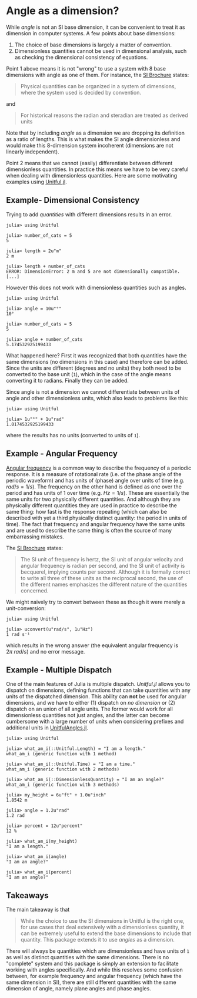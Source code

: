 # Angle as a dimension?

While *angle* is not an SI base dimension, it can be convenient to treat it as dimension in computer systems.
A few points about base dimensions:

 1. The choice of base dimensions is largely a matter of convention.
 2. Dimensionless quantities cannot be used in dimensional analysis, such as checking the dimensional consistency of equations.

Point 1 above means it is not "wrong" to use a system with 8 base dimensions with angle as one of them.
For instance, the [SI Brochure](https://www.bipm.org/en/publications/si-brochure) states:

> Physical  quantities  can  be  organized in  a  system  of  dimensions,  where  the  system  used  is   decided  by  convention.

and

> For  historical  reasons the radian and steradian are treated as derived units

Note that by including *angle* as a dimension we are dropping its definition as a ratio of
lengths.
This is what makes the SI angle dimensionless and would make this 8-dimension system
incoherent (dimensions are not linearly independent).

Point 2 means that we cannot (easily) differentiate between different dimensionless quantities.
In practice this means we have to be very careful when dealing with dimensionless quantities.
Here are some motivating examples using [Unitful.jl](https://painterqubits.github.io/Unitful.jl/).

## Example- Dimensional Consistency

Trying to add *quantities* with different dimensions results in an error.

```jldoctest
julia> using Unitful

julia> number_of_cats = 5
5

julia> length = 2u"m"
2 m

julia> length + number_of_cats
ERROR: DimensionError: 2 m and 5 are not dimensionally compatible.
[...]
```

However this does not work with dimensionless quantities such as angles.

```jldoctest; filter = r"(\\d*).(\\d{1,10})\\d+" => s"\\1.\\2"
julia> using Unitful

julia> angle = 10u"°"
10°

julia> number_of_cats = 5
5

julia> angle + number_of_cats
5.174532925199433
```

What happened here?
First it was recognized that both quantities have the same dimensions (no dimensions in this case) and therefore can be added.
Since the units are different (degrees and no units) they both need to be converted to the base unit (`1`), which in the case of the angle means converting it to radians.
Finally they can be added.

Since angle is not a dimension we cannot differentiate between units of angle and other dimensionless units, which also leads to problems like this:

```jldoctest; filter = r"(\\d*).(\\d{1,10})\\d+" => s"\\1.\\2"
julia> using Unitful

julia> 1u"°" + 1u"rad"
1.0174532925199433
```

where the results has no units (converted to units of `1`).

## Example - Angular Frequency

[Angular frequency](https://en.wikipedia.org/wiki/Angular_frequency) is a common way to describe the frequency of a periodic response.
It is a measure of rotational rate (i.e. of the phase angle of the periodic waveform) and has units of (phase) angle over units of time (e.g. $rad/s = 1/s$).
The frequency on the other hand is defined as one over the period and has units of 1 over time (e.g. $Hz = 1/s$).
These are essentially the same units for two physically different quantities.
And although they are physically different quantities they are used in practice to describe the same thing: how fast is the response repeating (which can also be described with yet a third physically distinct quantity: the period in units of time).
The fact that frequency and angular frequency have the same units and are used to describe the same thing is often the source of many embarrassing mistakes.

The [SI Brochure](https://www.bipm.org/en/publications/si-brochure) states:

> The  SI  unit  of  frequency  is  hertz,  the  SI  unit  of  angular  velocity  and  angular  frequency  is  radian  per  second,   and  the  SI  unit  of  activity  is  becquerel,  implying  counts  per  second.   Although it is formally correct to write all three of these units as the reciprocal second, the  use of the different names emphasizes the different nature of the quantities concerned.

We might naively try to convert between these as though it were merely a unit-conversion:

```jldoctest
julia> using Unitful

julia> uconvert(u"rad/s", 1u"Hz")
1 rad s⁻¹
```

which results in the wrong answer (the equivalent angular frequency is $2π~rad/s$) and no error message.

## Example - Multiple Dispatch

One of the main features of Julia is multiple dispatch.
*Unitful.jl* allows you to dispatch on dimensions, defining functions that can take quantities with any units of the dispatched dimension.
This ability can **not** be used for angular dimensions, and we have to either (1) dispatch on *no dimension* or (2) dispatch on an union of all angle units.
The former would work for all dimensionless quantities not just angles, and the latter can become cumbersome with a large number of units when considering prefixes and additional units in [UnitfulAngles.jl](https://github.com/yakir12/UnitfulAngles.jl).

```jldoctest; filter = r"(\\d*).(\\d{1,10})\\d+" => s"\\1.\\2"
julia> using Unitful

julia> what_am_i(::Unitful.Length) = "I am a length."
what_am_i (generic function with 1 method)

julia> what_am_i(::Unitful.Time) = "I am a time."
what_am_i (generic function with 2 methods)

julia> what_am_i(::DimensionlessQuantity) = "I am an angle?"
what_am_i (generic function with 3 methods)

julia> my_height = 6u"ft" + 1.0u"inch"
1.8542 m

julia> angle = 1.2u"rad"
1.2 rad

julia> percent = 12u"percent"
12 %

julia> what_am_i(my_height)
"I am a length."

julia> what_am_i(angle)
"I am an angle?"

julia> what_am_i(percent)
"I am an angle?"
```

## Takeaways

The main takeaway is that

> While the choice to use the SI dimensions in Unitful is the right one, for use cases that deal extensively with a dimensionless quantity, it can be extremely useful to extend the base dimensions to include that quantity.
> This package extends it to use *angles* as a dimension.

There will always be quantities which are dimensionless and have units of `1` as well as distinct quantities with the same dimensions.
There is no "complete" system and this package is simply an extension to facilitate working with angles specifically.
And while this resolves some confusion between, for example frequency and angular frequency (which have the same dimension in SI), there are still different quantities with the same dimension of angle, namely plane angles and phase angles.
